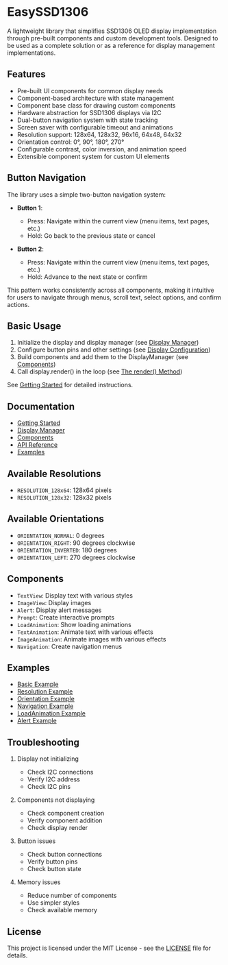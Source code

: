 # EasySSD1306

A lightweight library that simplifies SSD1306 OLED display implementation through pre-built components and custom development tools. Designed to be used as a complete solution or as a reference for display management implementations.

## Features

- Pre-built UI components for common display needs
- Component-based architecture with state management
- Component base class for drawing custom components
- Hardware abstraction for SSD1306 displays via I2C
- Dual-button navigation system with state tracking
- Screen saver with configurable timeout and animations
- Resolution support: 128x64, 128x32, 96x16, 64x48, 64x32
- Orientation control: 0°, 90°, 180°, 270°
- Configurable contrast, color inversion, and animation speed
- Extensible component system for custom UI elements

## Button Navigation

The library uses a simple two-button navigation system:

- **Button 1**: 
  - Press: Navigate within the current view (menu items, text pages, etc.)
  - Hold: Go back to the previous state or cancel

- **Button 2**: 
  - Press: Navigate within the current view (menu items, text pages, etc.)
  - Hold: Advance to the next state or confirm

This pattern works consistently across all components, making it intuitive for users to navigate through menus, scroll text, select options, and confirm actions.

## Basic Usage

1. Initialize the display and display manager (see [Display Manager](display_manager/displaymanager.md))
2. Configure button pins and other settings (see [Display Configuration](display_manager/configuration.md))
3. Build components and add them to the DisplayManager (see [Components](components/component.md))
4. Call display.render() in the loop (see [The render() Method](components/overview.md#the-render-method))

See [Getting Started](getting_started.md) for detailed instructions.

## Documentation

- [Getting Started](getting_started.md)
- [Display Manager](display_manager/configuration.md)
- [Components](components/overview.md)
- [API Reference](api-reference.md)
- [Examples](examples.md)

## Available Resolutions

- `RESOLUTION_128x64`: 128x64 pixels
- `RESOLUTION_128x32`: 128x32 pixels

## Available Orientations

- `ORIENTATION_NORMAL`: 0 degrees
- `ORIENTATION_RIGHT`: 90 degrees clockwise
- `ORIENTATION_INVERTED`: 180 degrees
- `ORIENTATION_LEFT`: 270 degrees clockwise

## Components

- `TextView`: Display text with various styles
- `ImageView`: Display images
- `Alert`: Display alert messages
- `Prompt`: Create interactive prompts
- `LoadAnimation`: Show loading animations
- `TextAnimation`: Animate text with various effects
- `ImageAnimation`: Animate images with various effects
- `Navigation`: Create navigation menus

## Examples

- [Basic Example](examples/basic.md)
- [Resolution Example](examples/resolution.md)
- [Orientation Example](examples/orientation.md)
- [Navigation Example](examples/navigation.md)
- [LoadAnimation Example](examples/load_animation.md)
- [Alert Example](examples/alert.md)

## Troubleshooting

1. Display not initializing
   - Check I2C connections
   - Verify I2C address
   - Check I2C pins

2. Components not displaying
   - Check component creation
   - Verify component addition
   - Check display render

3. Button issues
   - Check button connections
   - Verify button pins
   - Check button state

4. Memory issues
   - Reduce number of components
   - Use simpler styles
   - Check available memory

## License

This project is licensed under the MIT License - see the [LICENSE](LICENSE) file for details.

